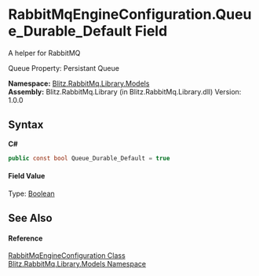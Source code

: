 # RabbitMqEngineConfiguration.Queue_Durable_Default Field
A helper for RabbitMQ 

Queue Property: Persistant Queue

**Namespace:**&nbsp;<a href="bb73495b-4531-c442-c903-5f85788dac41.md">Blitz.RabbitMq.Library.Models</a><br />**Assembly:**&nbsp;Blitz.RabbitMq.Library (in Blitz.RabbitMq.Library.dll) Version: 1.0.0

## Syntax

**C#**<br />
``` C#
public const bool Queue_Durable_Default = true
```


#### Field Value
Type: <a href="https://docs.microsoft.com/dotnet/api/system.boolean" target="_blank">Boolean</a>

## See Also


#### Reference
<a href="97e19ee0-0520-07e4-4558-0887bacbdad5.md">RabbitMqEngineConfiguration Class</a><br /><a href="bb73495b-4531-c442-c903-5f85788dac41.md">Blitz.RabbitMq.Library.Models Namespace</a><br />